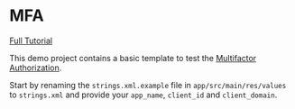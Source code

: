 # MFA

[Full Tutorial](https://auth0.com/docs/quickstart/native/android/09-mfa)

This demo project contains a basic template to test the [Multifactor Authorization](${uiURL}/#/multifactor).

Start by renaming the `strings.xml.example` file in `app/src/main/res/values` to `strings.xml` and provide your `app_name`, `client_id` and `client_domain`.

